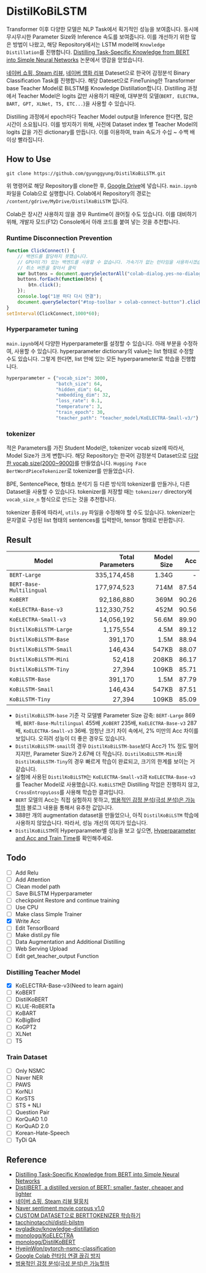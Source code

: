 # DistilKoBiLSTM
Transformer 이후 다양한 모델은 NLP Task에서 획기적인 성능을 보여줍니다. 동시에 무시무시한 Parameter Size와 Inference 속도를 보여줍니다. 이를 개선하기 위한 많은 방법이 나왔고, 해당 Repository에서는 LSTM model에 `Knowledge Distillation`를 진행합니다. [Distilling Task-Specific Knowledge from BERT into Simple Neural Networks](https://arxiv.org/abs/1903.12136) 논문에서 영감을 얻었습니다.

[네이버 쇼핑, Steam 리뷰](https://github.com/bab2min/corpus/tree/master/sentiment), [네이버 영화 리뷰](https://github.com/e9t/nsmc) Dateset으로 한국어 감정분석 Binary Classification Task를 진행합니다. 해당 Dateset으로 FineTuning한 Transformer base Teacher Model로 BiLSTM를 Knowledge Distillation합니다. Distilling 과정에서 Teacher Model은 logits 값만 사용하기 때문에, 대부분의 모델(`BERT, ELECTRA, BART, GPT, XLNet, T5, ETC...`)을 사용할 수 있습니다.

Distilling 과정에서 epoch마다 Teacher Model output을 Inference 한다면, 많은 시간이 소요됩니다. 이를 방지하기 위해, 사전에 Dataset index 별 Teacher Model의 logits 값을 가진 dictionary를 만듭니다. 이를 이용하여, train 속도가 수십 ~ 수백 배 이상 빨라집니다.

## How to Use
```
git clone https://github.com/gyunggyung/DistilKoBiLSTM.git
```
위 명령어로 해당 Repository를 clone한 후, [Google Drive](https://drive.google.com/drive/my-drive)에 넣습니다. `main.ipynb` 파일을 Colab으로 실행합니다. Colab에서 Repository의 경로는 `/content/gdrive/MyDrive/DistilKoBiLSTM` 입니다.

Colab은 장시간 사용하지 않을 경우 Runtime이 끊어질 수도 있습니다. 이를 대비하기 위해, 개발자 모드(F12) Console에서 아래 코드를 붙여 넣는 것을 추천합니다.

### Runtime Disconnection Prevention
``` javascript
function ClickConnect() {
    // 백엔드를 할당하지 못했습니다.
    // GPU이(가) 있는 백엔드를 사용할 수 없습니다. 가속기가 없는 런타임을 사용하시겠습니까?
    // 취소 버튼을 찾아서 클릭
    var buttons = document.querySelectorAll("colab-dialog.yes-no-dialog paper-button#cancel"); 
    buttons.forEach(function(btn) {
        btn.click();
    });
    console.log("1분 마다 다시 연결");
    document.querySelector("#top-toolbar > colab-connect-button").click();
}
setInterval(ClickConnect,1000*60);

```

### Hyperparameter tuning
`main.ipynb`에서 다양한 Hyperparameter를 설정할 수 있습니다. 아래 부분을 수정하여, 사용할 수 있습니다. hyperparameter dictionary의 value는 list 형태로 수정할 수도 있습니다. 그렇게 한다면, list 안에 있는 모든 hyperparameter로 학습을 진행합니다.

``` python
hyperparameter = {"vocab_size": 3000,
                  "batch_size": 64,
                  "hidden_dim": 64,
                  "embedding_dim": 32,
                  "loss_rate": 0.1,
                  "temperature": 3,
                  "train_epoch": 30,
                  "teacher_path": "teacher_model/KoELECTRA-Small-v3/"}
```

### tokenizer
적은 Parameters를 가진 Student Model은, tokenizer vocab size에 따라서, Model Size가 크게 변합니다. 해당 Repository는 한국어 감정분석 Dataset으로 [다양한 vocab size(2000~9000)](https://github.com/gyunggyung/DistilKoBiLSTM/tree/main/tokenizer)를 만들었습니다. `Hugging Face BertWordPieceTokenizer`로 tokenizer를 만들었습니다.

BPE, SentencePiece, 형태소 분석기 등 다른 방식의 tokenizer를 만들거나, 다른 Dataset을 사용할 수 있습니다. tokenizer를 저장할 때는 `tokenizer/` directory에 `vocab_size_n` 형식으로 만드는 것을 추천합니다. 

tokenizer 종류에 따라서, `utils.py` 파일을 수정해야 할 수도 있습니다. tokenizer는 문자열로 구성된 list 형태의 sentences를 입력받아, tensor 형태로 반환합니다.

## Result

| Model                    | Total Parameters | Model Size |   Acc |
| ------------------------ | ---------------: | ---------: | ----: |
| `BERT-Large`             |      335,174,458 |      1.34G |     - |
| `BERT-Base-Multilingual` |      177,974,523 |       714M | 87.54 |
| `KoBERT`                 |       92,186,880 |       369M | 90.26 |
| `KoELECTRA-Base-v3`      |      112,330,752 |       452M | 90.56 |
| `KoELECTRA-Small-v3`     |       14,056,192 |      56.6M | 89.90 |
| `DistilKoBiLSTM-Large`   |        1,175,554 |       4.5M | 89.12 |
| `DistilKoBiLSTM-Base`    |          391,170 |       1.5M | 88.94 |
| `DistilKoBiLSTM-Smail`   |          146,434 |      547KB | 88.07 |
| `DistilKoBiLSTM-Mini`    |           52,418 |      208KB | 86.17 |
| `DistilKoBiLSTM-Tiny`    |           27,394 |      109KB | 85.71 |
| `KoBiLSTM-Base`          |          391,170 |       1.5M | 87.79 |
| `KoBiLSTM-Smail`         |          146,434 |      547KB | 87.51 |
| `KoBiLSTM-Tiny`          |           27,394 |      109KB | 85.09 |

- `DistilKoBiLSTM-base` 기준 각 모델별 Parameter Size 감축: `BERT-Large` 869배, `BERT-Base-Multilingual` 455배 ,`KoBERT` 235배, `KoELECTRA-Base-v3` 287배, `KoELECTRA-Small-v3` 36배. 엄청난 크기 차이 속에서, 2% 미만의 Acc 차이를 보입니다. 오히려 성능이 더 좋은 경우도 있습니다. 
- `DistilKoBiLSTM-smail`의 경우 `DistilKoBiLSTM-base`보다 Acc가 1% 정도 떨어지지만, Parameter Size가 2.67배 더 작습니다. `DistilKoBiLSTM-Mini`와 `DistilKoBiLSTM-Tiny`의 경우 빠르게 학습이 완료되고, 크기의 한계를 보이는 거 같습니다.
- 실험에 사용된 `DistilKoBiLSTM`는 `KoELECTRA-Small-v3`과 `KoELECTRA-Base-v3`를 Teacher Model로 사용했습니다. `KoBiLSTM`은 Distilling 작업은 진행하지 않고, `CrossEntropyLoss`를 사용해 학습한 결과입니다.
- `BERT` 모델의 Acc는 직접 실험하지 못하고, [범용적인 감정 분석(극성 분석)은 가능할까](https://bab2min.tistory.com/657) 블로그 내용을 통해서 유추한 값입니다.
- 388만 개의 augmentation dataset을 만들었으나, 아직 `DistilKoBiLSTM` 학습에 사용하지 않았습니다. 따라서, 성능 개선의 여지가 있습니다.
- `DistilKoBiLSTM`의 Hyperparameter별 성능을 보고 싶으면, [Hyperparameter and Acc and Train Time](https://github.com/gyunggyung/DistilKoBiLSTM/blob/main/Hyperparameter_Acc.md)를 확인해주세요.

## Todo
- [ ] Add Relu
- [ ] Add Attention
- [ ] Clean model path
- [ ] Save BiLSTM Hyperparameter
- [ ] checkpoint Restore and continue training
- [ ] Use CPU
- [ ] Make class Simple Trainer
- [X] Write Acc
- [ ] Edit TensorBoard
- [ ] Make distil.py file
- [ ] Data Augmentation and Additional Distilling
- [ ] Web Serving Upload
- [ ] Edit get_teacher_output Function

### Distilling Teacher Model
- [X] KoELECTRA-Base-v3(Need to learn again)
- [ ] KoBERT
- [ ] DistilKoBERT
- [ ] KLUE-RoBERTa
- [ ] KoBART
- [ ] KoBigBird
- [ ] KoGPT2
- [ ] XLNet
- [ ] T5

### Train Dataset
- [ ] Only NSMC
- [ ] Naver NER
- [ ] PAWS
- [ ] KorNLI
- [ ] KorSTS
- [ ] STS + NLI 
- [ ] Question Pair
- [ ] KorQuAD 1.0
- [ ] KorQuAD 2.0
- [ ] Korean-Hate-Speech
- [ ] TyDi QA

## Reference

- [Distilling Task-Specific Knowledge from BERT into Simple Neural Networks](https://arxiv.org/abs/1903.12136)
- [DistilBERT, a distilled version of BERT: smaller, faster, cheaper and lighter](https://arxiv.org/abs/1910.01108)
- [네이버 쇼핑, Steam 리뷰 말뭉치](https://github.com/bab2min/corpus/tree/master/sentiment)
- [Naver sentiment movie corpus v1.0](https://github.com/e9t/nsmc)
- [CUSTOM DATASET으로 BERTTOKENIZER 학습하기](https://cryptosalamander.tistory.com/139)
- [tacchinotacchi/distil-bilstm](https://github.com/tacchinotacchi/distil-bilstm)
- [pvgladkov/knowledge-distillation](https://github.com/pvgladkov/knowledge-distillation)
- [monologg/KoELECTRA](https://github.com/monologg/KoELECTRA)
- [monologg/DistilKoBERT](https://github.com/monologg/DistilKoBERT)
- [HyejinWon/pytorch-nsmc-classification](https://github.com/HyejinWon/pytorch-nsmc-classification)
- [Google Colab 런타임 연결 끊김 방지](https://bryan7.tistory.com/1077)
- [범용적인 감정 분석(극성 분석)은 가능할까](https://bab2min.tistory.com/657)